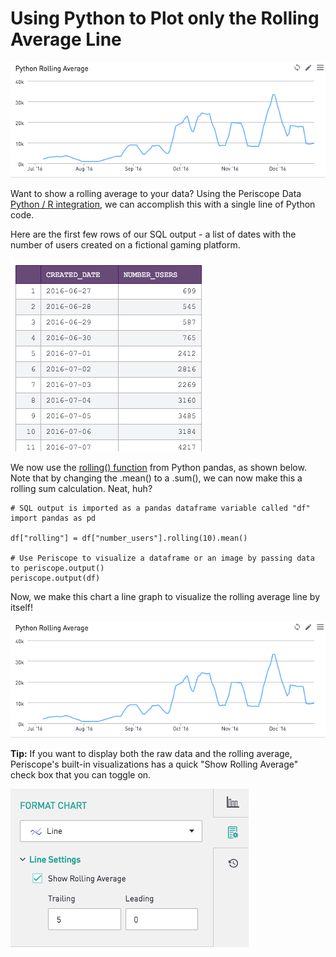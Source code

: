 # Using Python to Plot only the Rolling Average Line

![graph1](/Python/Using_Python_to_Plot_only_the_Rolling_Average_Line/Images/graph1.png)
    
Want to show a rolling average to your data? Using the Periscope Data [Python / R integration](https://doc.periscopedata.com/article/r-and-python#article-title), we can accomplish this with a single line of Python code.

Here are the first few rows of our SQL output - a list of dates with the number of users created on a fictional gaming platform.

![chart1](/Python/Using_Python_to_Plot_only_the_Rolling_Average_Line/Images/chart1.png)

We now use the [rolling() function](https://pandas.pydata.org/pandas-docs/stable/reference/api/pandas.DataFrame.rolling.html) from Python pandas, as shown below.  Note that by changing the .mean() to a .sum(), we can now make this a rolling sum calculation. Neat, huh?

    # SQL output is imported as a pandas dataframe variable called "df"
    import pandas as pd

    df["rolling"] = df["number_users"].rolling(10).mean()

    # Use Periscope to visualize a dataframe or an image by passing data to periscope.output()
    periscope.output(df)
  
Now, we make this chart a line graph to visualize the rolling average line by itself!

![graph2](/Python/Using_Python_to_Plot_only_the_Rolling_Average_Line/Images/graph2.png)

**Tip:** If you want to display both the raw data and the rolling average, Periscope's built-in visualizations has a quick "Show Rolling Average" check box that you can toggle on. 

![format](/Python/Using_Python_to_Plot_only_the_Rolling_Average_Line/Images/format.png)